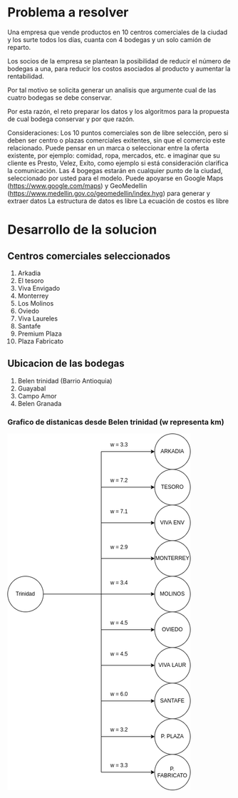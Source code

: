 # Problema a resolver
Una empresa que vende productos en 10 centros comerciales de la ciudad y los surte todos los días, cuanta con 4 bodegas y un solo camión de reparto.

Los socios de la empresa se plantean la posibilidad de reducir el número de bodegas a una, para reducir los costos asociados al producto y aumentar la rentabilidad.

Por tal motivo se solicita generar un analisis que argumente cual de las cuatro bodegas se debe conservar.

Por esta razón, el reto preparar los datos y los algoritmos para la propuesta de cual bodega conservar y por que razón.

Consideraciones:
Los 10 puntos comerciales son de libre selección, pero si deben ser centro o plazas comerciales exitentes, sin que el comercio este relacionado. Puede pensar en un marca o seleccionar entre la oferta existente, por ejemplo: comidad, ropa, mercados, etc. e imaginar que su cliente es Presto, Velez, Exíto, como ejemplo si está consideración clarifica la comunicación.
Las 4 bogegas estarán en cualquier punto de la ciudad, seleccionado por usted para el modelo.
Puede apoyarse en Google Maps (https://www.google.com/maps) y GeoMedellin (https://www.medellin.gov.co/geomedellin/index.hyg) para generar y extraer datos
La estructura de datos es libre
La ecuación de costos es libre

# Desarrollo de la solucion
## Centros comerciales seleccionados
1. Arkadia
2. El tesoro
3. Viva Envigado
4. Monterrey
5. Los Molinos
6. Oviedo
7. Viva Laureles
8. Santafe
9. Premium Plaza
10. Plaza Fabricato

## Ubicacion de las bodegas
1. Belen trinidad (Barrio Antioquia)
2. Guayabal
3. Campo Amor
4. Belen Granada

### Grafico de distanicas desde Belen trinidad (w representa km)
![Belen](/graficoTrinidad.drawio.png)
